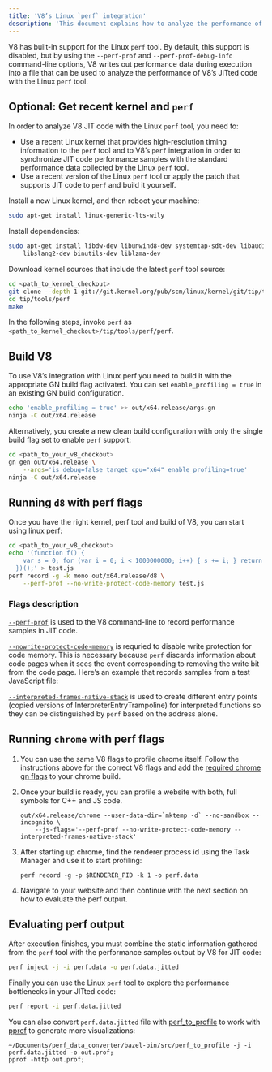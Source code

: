 ```yaml
---
title: 'V8’s Linux `perf` integration'
description: 'This document explains how to analyze the performance of V8’s JITted code with the Linux `perf` tool.'
---
```

V8 has built-in support for the Linux `perf` tool. By default, this support is disabled, but by using the `--perf-prof` and `--perf-prof-debug-info` command-line options, V8 writes out performance data during execution into a file that can be used to analyze the performance of V8’s JITted code with the Linux `perf` tool.

## Optional: Get recent kernel and `perf`

In order to analyze V8 JIT code with the Linux `perf` tool, you need to:

- Use a recent Linux kernel that provides high-resolution timing information to the `perf` tool and to V8’s `perf` integration in order to synchronize JIT code performance samples with the standard performance data collected by the Linux `perf` tool.
- Use a recent version of the Linux `perf` tool or apply the patch that supports JIT code to `perf` and build it yourself.

Install a new Linux kernel, and then reboot your machine:

```bash
sudo apt-get install linux-generic-lts-wily
```

Install dependencies:

```bash
sudo apt-get install libdw-dev libunwind8-dev systemtap-sdt-dev libaudit-dev \
    libslang2-dev binutils-dev liblzma-dev
```

Download kernel sources that include the latest `perf` tool source:

```bash
cd <path_to_kernel_checkout>
git clone --depth 1 git://git.kernel.org/pub/scm/linux/kernel/git/tip/tip.git
cd tip/tools/perf
make
```

In the following steps, invoke `perf` as `<path_to_kernel_checkout>/tip/tools/perf/perf`.

## Build V8

To use V8’s integration with Linux perf you need to build it with the appropriate GN build flag activated. You can set `enable_profiling = true` in an existing GN build configuration.

```bash
echo 'enable_profiling = true' >> out/x64.release/args.gn
ninja -C out/x64.release
```

Alternatively, you create a new clean build configuration with only the single build flag set to enable `perf` support:

```bash
cd <path_to_your_v8_checkout>
gn gen out/x64.release \
    --args='is_debug=false target_cpu="x64" enable_profiling=true'
ninja -C out/x64.release
```

## Running `d8` with perf flags

Once you have the right kernel, perf tool and build of V8, you can start using linux perf:

```bash
cd <path_to_your_v8_checkout>
echo '(function f() {
    var s = 0; for (var i = 0; i < 1000000000; i++) { s += i; } return s;
  })();' > test.js
perf record -g -k mono out/x64.release/d8 \
    --perf-prof --no-write-protect-code-memory test.js
```

### Flags description

[`--perf-prof`](https://source.chromium.org/search?q=FLAG_perf_prof) is used to the V8 command-line to record performance samples in JIT code.

[`--nowrite-protect-code-memory`](https://source.chromium.org/search?q=FLAG_nowrite_protect_code_memory) is requried to disable write protection for code memory. This is necessary because `perf` discards information about code pages when it sees the event corresponding to removing the write bit from the code page. Here’s an example that records samples from a test JavaScript file:

[`--interpreted-frames-native-stack`](https://source.chromium.org/search?q=FLAG_interpreted_frames_native_stack) is used to create different entry points (copied versions of InterpreterEntryTrampoline) for interpreted functions so they can be distinguished by `perf` based on the address alone.

## Running `chrome` with perf flags

1. You can use the same V8 flags to profile chrome itself. Follow the instructions above for the correct V8 flags and add the [required chrome gn flags](https://chromium.googlesource.com/chromium/src/+/master/docs/profiling.md#preparing-your-checkout) to your chrome build.

1. Once your build is ready, you can profile a website with both, full symbols for C++ and JS code.

    ```
    out/x64.release/chrome --user-data-dir=`mktemp -d` --no-sandbox --incognito \
        --js-flags='--perf-prof --no-write-protect-code-memory --interpreted-frames-native-stack'
    ```

1. After starting up chrome, find the renderer process id using the Task Manager and use it to start profiling:

    ```
    perf record -g -p $RENDERER_PID -k 1 -o perf.data
    ```

1. Navigate to your website and then continue with the next section on how to evaluate the perf output.

## Evaluating perf output

After execution finishes, you must combine the static information gathered from the `perf` tool with the performance samples output by V8 for JIT code:

```bash
perf inject -j -i perf.data -o perf.data.jitted
```

Finally you can use the Linux `perf` tool to explore the performance bottlenecks in your JITted code:

```bash
perf report -i perf.data.jitted
```

You can also convert `perf.data.jitted` file with [perf_to_profile](https://github.com/google/perf_data_converter) to work with [pprof](https://github.com/google/pprof) to generate more visualizations:

```
~/Documents/perf_data_converter/bazel-bin/src/perf_to_profile -j -i perf.data.jitted -o out.prof;
pprof -http out.prof;
```
